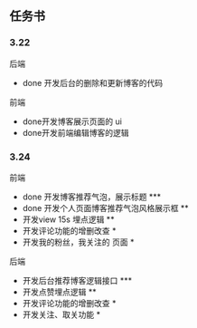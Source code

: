 ## 任务书

### 3.22

后端

- done 开发后台的删除和更新博客的代码

前端

- done开发博客展示页面的 ui
- done开发前端编辑博客的逻辑

### 3.24

前端

- done 开发博客推荐气泡，展示标题 ***
- done 开发个人页面博客推荐气泡风格展示框 **
- 开发view 15s 埋点逻辑 **
- 开发评论功能的增删改查 *
- 开发我的粉丝，我关注的 页面 *

后端

- 开发后台推荐博客逻辑接口 ***
- 开发点赞埋点逻辑 **
- 开发评论功能的增删改查 *
- 开发关注、取关功能 *
